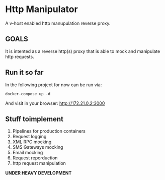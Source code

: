 # Http Manipulator

A v-host enabled http manupulation reverse proxy.

## GOALS
It is intented as a reverse http(s) proxy that is able to mock and manipulate http requests.

## Run it so far

In the following project for now can be run via:

```
docker-compose up -d
```

And visit in your browser: http://172.21.0.2:3000

## Stuff toimplement

1. Pipelines for production containers
2. Request logging
3. XML RPC mocking
4. SMS Gateways mocking
5. Email mocking
6. Request reporduction
6. http request manipulation

**UNDER HEAVY DEVELOPMENT**